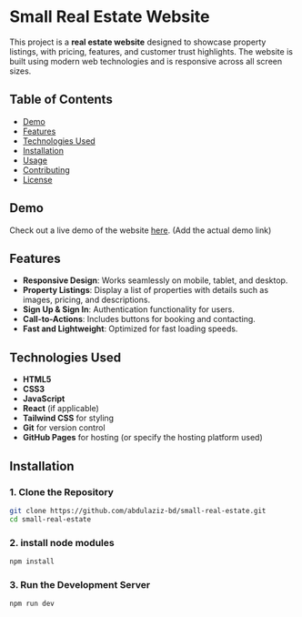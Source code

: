 # Small Real Estate Website

This project is a **real estate website** designed to showcase property listings, with pricing, features, and customer trust highlights. The website is built using modern web technologies and is responsive across all screen sizes.

## Table of Contents

- [Demo](#demo)
- [Features](#features)
- [Technologies Used](#technologies-used)
- [Installation](#installation)
- [Usage](#usage)
- [Contributing](#contributing)
- [License](#license)

## Demo

Check out a live demo of the website [here](#). (Add the actual demo link)

## Features

- **Responsive Design**: Works seamlessly on mobile, tablet, and desktop.
- **Property Listings**: Display a list of properties with details such as images, pricing, and descriptions.
- **Sign Up & Sign In**: Authentication functionality for users.
- **Call-to-Actions**: Includes buttons for booking and contacting.
- **Fast and Lightweight**: Optimized for fast loading speeds.

## Technologies Used

- **HTML5**
- **CSS3**
- **JavaScript**
- **React** (if applicable)
- **Tailwind CSS** for styling
- **Git** for version control
- **GitHub Pages** for hosting (or specify the hosting platform used)

## Installation

### 1. Clone the Repository

```bash
git clone https://github.com/abdulaziz-bd/small-real-estate.git
cd small-real-estate
```

### 2. install node modules

```bash
npm install
```

### 3. Run the Development Server

```bash
npm run dev
```
